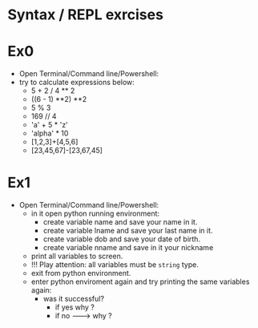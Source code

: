 # Syntax / REPL exrcises

# Ex0
- Open Terminal/Command line/Powershell:
- try to calculate expressions below:
  - 5 + 2 / 4 ** 2
  - ((6 - 1) **2) **2
  - 5 % 3
  - 169 // 4
  - 'a' + 5 * 'z'
  - 'alpha' * 10
  - [1,2,3]+[4,5,6]
  - [23,45,67]-[23,67,45]


# Ex1

- Open Terminal/Command line/Powershell:
  - in it open python running environment:
    - create variable name and save your name in it.
    - create variable lname  and save your last name in it.
    - create variable dob and save your date of birth.
    - create variable nname and save in it your nickname
  - print all variables to screen.
  - !!! Play attention: all variables must be  `string` type.
  - exit from  python environment.
  - enter python enviroment again and try printing the same variables again: 
    - was it successful? 
      - if yes why ? 
      - if no ---> why ?